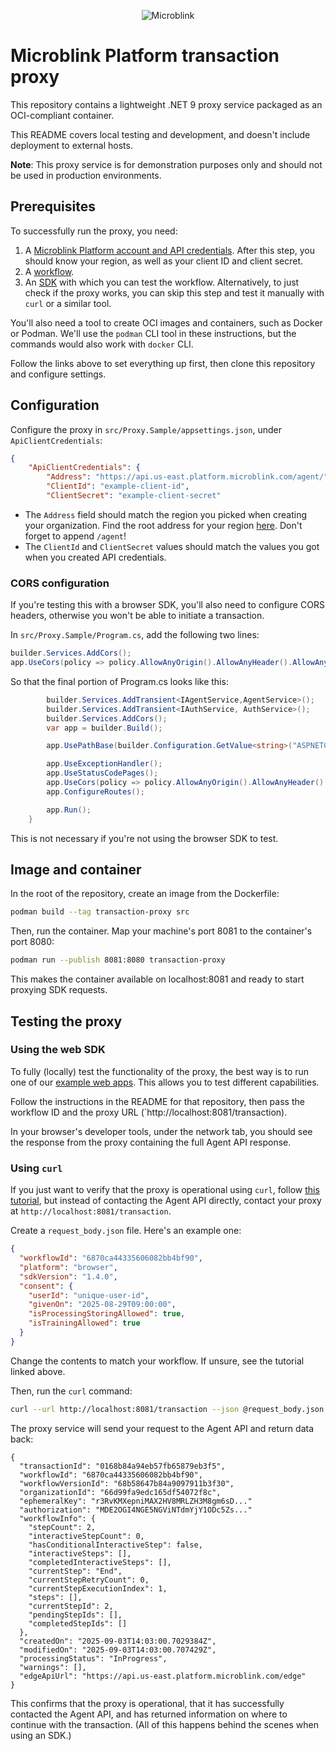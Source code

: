 <p align="center" >
  <img src="https://raw.githubusercontent.com/wiki/blinkid/blinkid-android/images/logo-microblink.png" alt="Microblink" title="Microblink">
</p>

# Microblink Platform transaction proxy

This repository contains a lightweight .NET 9 proxy service packaged as an OCI-compliant container. 

This README covers local testing and development, and doesn't include deployment to external hosts.

**Note**: This proxy service is for demonstration purposes only and should not be used in production environments.

## Prerequisites

To successfully run the proxy, you need:

1. A [Microblink Platform account and API credentials](https://platform.docs.microblink.com/account-setup/). After this step, you should know your region, as well as your client ID and client secret.
2. A [workflow](https://platform.docs.microblink.com/build-workflow/).
3. An [SDK](https://platform.docs.microblink.com/sdk-integration/) with which you can test the workflow. Alternatively, to just check if the proxy works, you can skip this step and test it manually with `curl` or a similar tool.

You'll also need a tool to create OCI images and containers, such as Docker or Podman. We'll use the `podman` CLI tool in these instructions, but the commands would also work with `docker` CLI.

Follow the links above to set everything up first, then clone this repository and configure settings.

## Configuration

Configure the proxy in `src/Proxy.Sample/appsettings.json`, under `ApiClientCredentials`:

```json
{
    "ApiClientCredentials": {
        "Address": "https://api.us-east.platform.microblink.com/agent/",
        "ClientId": "example-client-id",
        "ClientSecret": "example-client-secret"
```

- The `Address` field should match the region you picked when creating your organization. Find the root address for your region [here](https://platform.docs.microblink.com/api/#regions). Don't forget to append `/agent`!
- The `ClientId` and `ClientSecret` values should match the values you got when you created API credentials.

### CORS configuration

If you're testing this with a browser SDK, you'll also need to configure CORS headers, otherwise you won't be able to initiate a transaction. 

In `src/Proxy.Sample/Program.cs`, add the following two lines:

```cs
builder.Services.AddCors();
app.UseCors(policy => policy.AllowAnyOrigin().AllowAnyHeader().AllowAnyMethod()); 
```

So that the final portion of Program.cs looks like this:

```cs
        builder.Services.AddTransient<IAgentService,AgentService>();
        builder.Services.AddTransient<IAuthService, AuthService>();
        builder.Services.AddCors();
        var app = builder.Build();

        app.UsePathBase(builder.Configuration.GetValue<string>("ASPNETCORE_BASEPATH"));

        app.UseExceptionHandler();
        app.UseStatusCodePages();
        app.UseCors(policy => policy.AllowAnyOrigin().AllowAnyHeader().AllowAnyMethod()); 
        app.ConfigureRoutes();

        app.Run();
    }
```

This is not necessary if you're not using the browser SDK to test.

## Image and container

In the root of the repository, create an image from the Dockerfile: 

```bash
podman build --tag transaction-proxy src
```

Then, run the container. Map your machine's port 8081 to the container's port 8080:

```bash
podman run --publish 8081:8080 transaction-proxy
```

This makes the container available on localhost:8081 and ready to start proxying SDK requests.

## Testing the proxy

### Using the web SDK

To fully (locally) test the functionality of the proxy, the best way is to run one of our [example web apps](https://github.com/MicroblinkPlatform/microblink-platform-browser-sdk/tree/main/example-react). This allows you to test different capabilities.

Follow the instructions in the README for that repository, then pass the workflow ID and the proxy URL (`http://localhost:8081/transaction).

In your browser's developer tools, under the network tab, you should see the response from the proxy containing the full Agent API response.

### Using `curl`

If you just want to verify that the proxy is operational using `curl`, follow [this tutorial](https://platform.docs.microblink.com/api/transaction-api), but instead of contacting the Agent API directly, contact your proxy at `http://localhost:8081/transaction`.

Create a `request_body.json` file. Here's an example one:

```json
{
  "workflowId": "6870ca44335606082bb4bf90",
  "platform": "browser",
  "sdkVersion": "1.4.0",
  "consent": {
    "userId": "unique-user-id",
    "givenOn": "2025-08-29T09:00:00",
    "isProcessingStoringAllowed": true,
    "isTrainingAllowed": true
  }
}
```

Change the contents to match your workflow. If unsure, see the tutorial linked above.

Then, run the `curl` command:

```bash
curl --url http://localhost:8081/transaction --json @request_body.json
```

The proxy service will send your request to the Agent API and return data back:

```
{
  "transactionId": "0168b84a94eb57fb65879eb3f5",
  "workflowId": "6870ca44335606082bb4bf90",
  "workflowVersionId": "68b58647b84a9097911b3f30",
  "organizationId": "66d99fa9edc165df54072f8c",
  "ephemeralKey": "r3RvKMXepniMAX2HV8MRLZH3M8gm6sD..."
  "authorization": "MDE2OGI4NGE5NGViNTdmYjY1ODc5Zs..."
  "workflowInfo": {
    "stepCount": 2,
    "interactiveStepCount": 0,
    "hasConditionalInteractiveStep": false,
    "interactiveSteps": [],
    "completedInteractiveSteps": [],
    "currentStep": "End",
    "currentStepRetryCount": 0,
    "currentStepExecutionIndex": 1,
    "steps": [],
    "currentStepId": 2,
    "pendingStepIds": [],
    "completedStepIds": []
  },
  "createdOn": "2025-09-03T14:03:00.7029384Z",
  "modifiedOn": "2025-09-03T14:03:00.707429Z",
  "processingStatus": "InProgress",
  "warnings": [],
  "edgeApiUrl": "https://api.us-east.platform.microblink.com/edge"
}
```

This confirms that the proxy is operational, that it has successfully contacted the Agent API, and has returned information on where to continue with the transaction. (All of this happens behind the scenes when using an SDK.)

